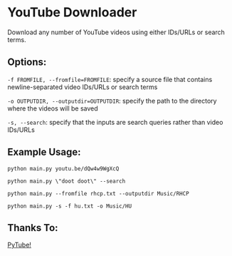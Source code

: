 # YouTube Downloader

Download any number of YouTube videos using either IDs/URLs or search terms.


## Options:

`-f FROMFILE, --fromfile=FROMFILE`: specify a source file that contains newline-separated video IDs/URLs or search terms

`-o OUTPUTDIR, --outputdir=OUTPUTDIR`: specify the path to the directory where the videos will be saved

`-s, --search`: specify that the inputs are search queries rather than video IDs/URLs


## Example Usage:

`python main.py youtu.be/dQw4w9WgXcQ`

`python main.py \"doot doot\" --search`

`python main.py --fromfile rhcp.txt --outputdir Music/RHCP`

`python main.py -s -f hu.txt -o Music/HU`


## Thanks To:

[PyTube!](https://github.com/nficano/pytube)

